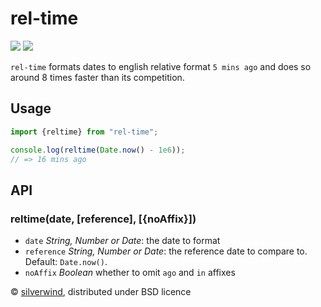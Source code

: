 # rel-time
[![](https://img.shields.io/npm/v/rel-time.svg?style=flat)](https://www.npmjs.org/package/rel-time) [![](https://img.shields.io/npm/dm/rel-time.svg)](https://www.npmjs.org/package/rel-time)

`rel-time` formats dates to english relative format `5 mins ago` and does so around 8 times faster than its competition.

## Usage

```js
import {reltime} from "rel-time";

console.log(reltime(Date.now() - 1e6));
// => 16 mins ago
```

## API
### reltime(date, [reference], [{noAffix}])

- `date` *String, Number or Date*: the date to format
- `reference` *String, Number or Date*: the reference date to compare to. Default: `Date.now()`.
- `noAffix` *Boolean* whether to omit `ago` and `in` affixes

© [silverwind](https://github.com/silverwind), distributed under BSD licence
